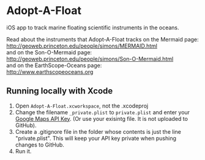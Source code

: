 # Adopt-A-Float
iOS app to track marine floating scientific instruments in the oceans.

Read about the instruments that Adopt-A-Float tracks on the
Mermaid page: \
http://geoweb.princeton.edu/people/simons/MERMAID.html \
and on the Son-O-Mermaid page: \
http://geoweb.princeton.edu/people/simons/Son-O-Mermaid.html \
and on the EarthScope-Oceans page: \
http://www.earthscopeoceans.org 

## Running locally with Xcode
1) Open `Adopt-A-Float.xcworkspace`, not the .xcodeproj
2) Change the filename `_private.plist` to `private.plist` and enter
your [Google Maps API
Key](https://developers.google.com/maps/documentation/ios-sdk/). (Or
use your exisintg file. It is not uploaded to GitHub). 
3) Create a .gitignore file in the folder whose contents is just the
line "private.plist". This will keep your API key private when pushing
changes to GitHub.  
4) Run it.
